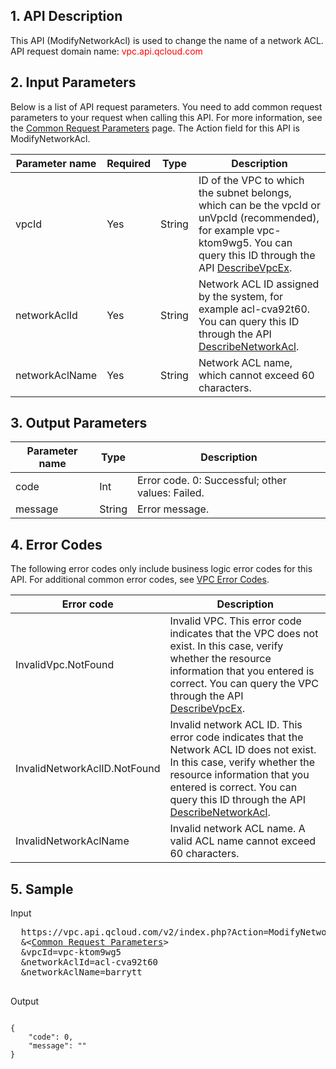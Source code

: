 ## 1. API Description

This API (ModifyNetworkAcl) is used to change the name of a network ACL.
API request domain name: <font style="color:red">vpc.api.qcloud.com</font> 


## 2. Input Parameters
Below is a list of API request parameters. You need to add common request parameters to your request when calling this API. For more information, see the <a href=" https://intl.cloud.tencent.com/doc/api/372/4153" title="Common Request Parameters">Common Request Parameters</a> page. The Action field for this API is ModifyNetworkAcl.

| Parameter name | Required | Type | Description |
|---------|---------|---------|---------|
| vpcId | Yes | String | ID of the VPC to which the subnet belongs, which can be the vpcId or unVpcId (recommended), for example vpc-ktom9wg5. You can query this ID through the API <a href="http://intl.cloud.tencent.com/doc/api/245/%E6%9F%A5%E8%AF%A2%E7%A7%81%E6%9C%89%E7%BD%91%E7%BB%9C%E5%88%97%E8%A1%A8" title="DescribeVpcEx">DescribeVpcEx</a>. |
| networkAclId | Yes | String | Network ACL ID assigned by the system, for example acl-cva92t60. You can query this ID through the API <a href="https://intl.cloud.tencent.com/doc/api/245/1441" title="DescribeNetworkAcl">DescribeNetworkAcl</a>. |
| networkAclName | Yes | String | Network ACL name, which cannot exceed 60 characters. |


## 3. Output Parameters

| Parameter name | Type | Description |
|---------|---------|---------|
| code | Int | Error code. 0: Successful; other values: Failed. |
| message | String | Error message. |


## 4. Error Codes
  The following error codes only include business logic error codes for this API. For additional common error codes, see <a href="https://intl.cloud.tencent.com/doc/api/245/4924" title="VPC Error Codes">VPC Error Codes</a>.

| Error code | Description |
|---------|---------|
| InvalidVpc.NotFound | Invalid VPC. This error code indicates that the VPC does not exist. In this case, verify whether the resource information that you entered is correct. You can query the VPC through the API <a href="http://intl.cloud.tencent.com/doc/api/245/%E6%9F%A5%E8%AF%A2%E7%A7%81%E6%9C%89%E7%BD%91%E7%BB%9C%E5%88%97%E8%A1%A8" title="DescribeVpcEx">DescribeVpcEx</a>. |
| InvalidNetworkAclID.NotFound | Invalid network ACL ID. This error code indicates that the Network ACL ID does not exist. In this case, verify whether the resource information that you entered is correct. You can query this ID through the API <a href="https://intl.cloud.tencent.com/doc/api/245/1441" title="DescribeNetworkAcl">DescribeNetworkAcl</a>. |
| InvalidNetworkAclName | Invalid network ACL name. A valid ACL name cannot exceed 60 characters. |

## 5. Sample

Input
<pre>
  https://vpc.api.qcloud.com/v2/index.php?Action=ModifyNetworkAcl
  &<<a href="https://intl.cloud.tencent.com/doc/api/229/6976">Common Request Parameters</a>>
  &vpcId=vpc-ktom9wg5
  &networkAclId=acl-cva92t60
  &networkAclName=barrytt

</pre>

Output
```

{
    "code": 0,
    "message": ""
}

```

